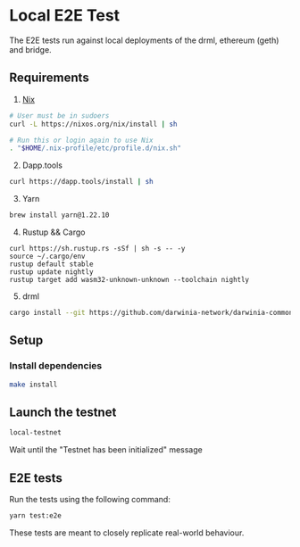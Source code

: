 # Local E2E Test

The E2E tests run against local deployments of the drml, ethereum (geth) and bridge.

## Requirements
1. [Nix](https://nixos.org)
```sh
# User must be in sudoers
curl -L https://nixos.org/nix/install | sh

# Run this or login again to use Nix
. "$HOME/.nix-profile/etc/profile.d/nix.sh"
```
2. Dapp.tools
```sh
curl https://dapp.tools/install | sh
```

3. Yarn
```sh
brew install yarn@1.22.10
```

4. Rustup && Cargo
```
curl https://sh.rustup.rs -sSf | sh -s -- -y
source ~/.cargo/env
rustup default stable
rustup update nightly
rustup target add wasm32-unknown-unknown --toolchain nightly
```

5. drml
```sh
cargo install --git https://github.com/darwinia-network/darwinia-common  --bin drml
```

## Setup
### Install dependencies
```sh
make install
```

## Launch the testnet
```sh
local-testnet
```
Wait until the "Testnet has been initialized" message

## E2E tests
Run the tests using the following command:
```bash
yarn test:e2e
```

These tests are meant to closely replicate real-world behaviour.
